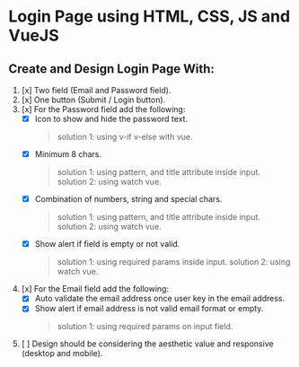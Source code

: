 # Login Page using HTML, CSS, JS and VueJS

## Create and Design Login Page With:
1. [x] Two field (Email and Password field).
2. [x] One button (Submit / Login button).
3. [x] For the Password field add the following:
    - [x] Icon to show and hide the password text.
        >solution 1: using v-if v-else with vue.
    - [x] Minimum 8 chars.
        >solution 1: using pattern, and title attribute inside input.
        >solution 2: using watch vue.
    - [x] Combination of numbers, string and special chars.
        >solution 1: using pattern, and title attribute inside input.
        >solution 2: using watch vue.
    - [x] Show alert if field is empty or not valid.
        >solution 1: using required params inside input.
        >solution 2: using watch vue.
4. [x] For the Email field add the following:
    - [x] Auto validate the email address once user key in the email address.
    - [x] Show alert if email address is not valid email format or empty.
        >solution 1: using required params on input field.
5. [ ] Design should be considering the aesthetic value and responsive (desktop and mobile).

